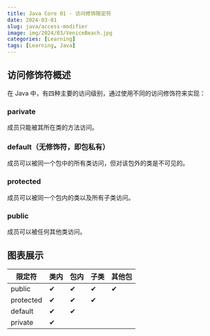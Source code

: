 ```yaml
---
title: Java Core 01 - 访问修饰限定符
date: 2024-03-01
slug: java/access-modifier
image: img/2024/03/VeniceBeach.jpg
categories: [Learning]
tags: [Learning, Java]
---
```


## 访问修饰符概述

在 Java 中，有四种主要的访问级别，通过使用不同的访问修饰符来实现：

### parivate
成员只能被其所在类的方法访问。

### default（无修饰符，即包私有）
成员可以被同一个包中的所有类访问，但对该包外的类是不可见的。

### protected
成员可以被同一个包内的类以及所有子类访问。

### public
成员可以被任何其他类访问。

## 图表展示

|   限定符   |    类内   |   包内   |    子类   |  其他包   |
|-----------|----------| ---------|----------|----------|
| public    | &#10004; | &#10004; | &#10004; | &#10004; |
| protected | &#10004; | &#10004; | &#10004; |
| default   | &#10004; | &#10004; |||
| private   | &#10004; ||||

